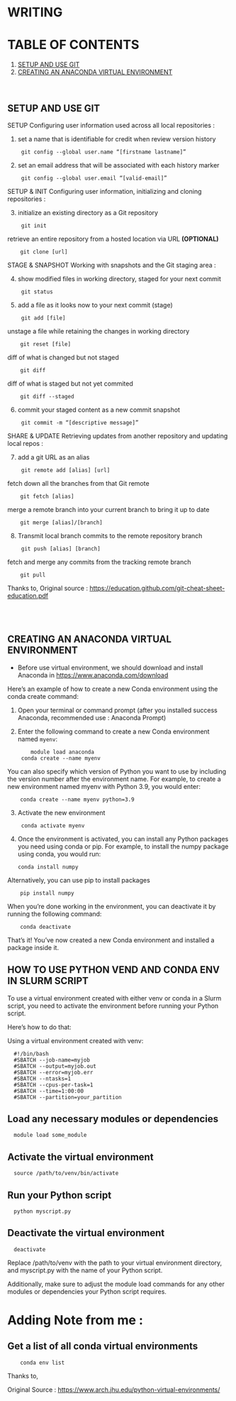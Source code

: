 # WRITING 

# TABLE OF CONTENTS
1. [SETUP AND USE GIT](#setup-and-use-git)
2. [CREATING AN ANACONDA VIRTUAL ENVIRONMENT](#creating-an-anaconda-virtual-environment)

<br>

## SETUP AND USE GIT 
SETUP
Configuring user information used across all local repositories : 

1. set a name that is identifiable for credit when review version history

        git config --global user.name “[firstname lastname]”

2. set an email address that will be associated with each history marker

        git config --global user.email “[valid-email]”

SETUP & INIT
Configuring user information, initializing and cloning repositories : 

3. initialize an existing directory as a Git repository

        git init

retrieve an entire repository from a hosted location via URL **(OPTIONAL)**

        git clone [url]

STAGE & SNAPSHOT
Working with snapshots and the Git staging area :

4. show modified files in working directory, staged for your next commit

        git status

5. add a file as it looks now to your next commit (stage)

        git add [file]

unstage a file while retaining the changes in working directory

        git reset [file]

diff of what is changed but not staged

        git diff

diff of what is staged but not yet commited

        git diff --staged

6. commit your staged content as a new commit snapshot

        git commit -m “[descriptive message]”

SHARE & UPDATE
Retrieving updates from another repository and updating local repos : 

7. add a git URL as an alias

        git remote add [alias] [url]

fetch down all the branches from that Git remote

        git fetch [alias]

merge a remote branch into your current branch to bring it up to date

        git merge [alias]/[branch]

8. Transmit local branch commits to the remote repository branch

        git push [alias] [branch]

fetch and merge any commits from the tracking remote branch

        git pull

Thanks to, 
Original source : https://education.github.com/git-cheat-sheet-education.pdf

<br><br>

## CREATING AN ANACONDA VIRTUAL ENVIRONMENT
- Before use virtual environment, we should download and install Anaconda in https://www.anaconda.com/download 

Here’s an example of how to create a new Conda environment using the conda create command:

1. Open your terminal or command prompt (after you installed success Anaconda, recommended use : Anaconda Prompt)
2. Enter the following command to create a new Conda environment named `myenv`:

           module load anaconda
        conda create --name myenv

You can also specify which version of Python you want to use by including the version number after the environment name. For example, to create a new environment named myenv with Python 3.9, you would enter:

        conda create --name myenv python=3.9
        
3. Activate the new environment

        conda activate myenv

4.  Once the environment is activated, you can install any Python packages you need using conda or pip. For example, to install the numpy package using conda, you would run:

        conda install numpy

Alternatively, you can use pip to install packages

        pip install numpy

When you’re done working in the environment, you can deactivate it by running the following command:

        conda deactivate

That’s it! You’ve now created a new Conda environment and installed a package inside it.

## HOW TO USE PYTHON VEND AND CONDA ENV IN SLURM SCRIPT
To use a virtual environment created with either venv or conda in a Slurm script, you need to activate the environment before running your Python script.

Here’s how to do that:

Using a virtual environment created with venv:

      #!/bin/bash
      #SBATCH --job-name=myjob
      #SBATCH --output=myjob.out
      #SBATCH --error=myjob.err
      #SBATCH --ntasks=1
      #SBATCH --cpus-per-task=1
      #SBATCH --time=1:00:00
      #SBATCH --partition=your_partition

## Load any necessary modules or dependencies
      module load some_module

## Activate the virtual environment
      source /path/to/venv/bin/activate

## Run your Python script
      python myscript.py

## Deactivate the virtual environment
      deactivate

Replace /path/to/venv with the path to your virtual environment directory, and myscript.py with the name of your Python script.

Additionally, make sure to adjust the module load commands for any other modules or dependencies your Python script requires.

# Adding Note from me :
## Get a list of all conda virtual environments
        conda env list


Thanks to, 

Original Source : https://www.arch.jhu.edu/python-virtual-environments/ 

